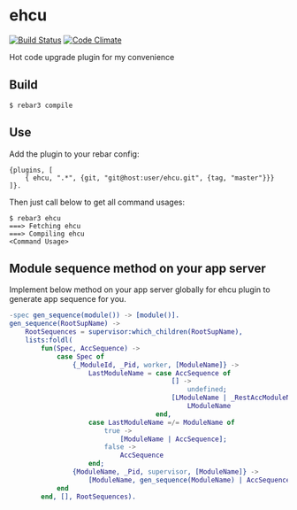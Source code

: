 ehcu
=====

[![Build Status](https://travis-ci.org/shuieryin/ehcu.svg?branch=master)](https://travis-ci.org/shuieryin/ehcu)
[![Code Climate](http://img.shields.io/badge/code_climate-Erlang_19.2-brightgreen.svg)](http://www.erlang.org/downloads/19.2)

Hot code upgrade plugin for my convenience

Build
-----

    $ rebar3 compile

Use
---

Add the plugin to your rebar config:

    {plugins, [
        { ehcu, ".*", {git, "git@host:user/ehcu.git", {tag, "master"}}}
    ]}.

Then just call below to get all command usages:

    $ rebar3 ehcu
    ===> Fetching ehcu
    ===> Compiling ehcu
    <Command Usage>


Module sequence method on your app server
-----------------------------------------

Implement below method on your app server globally for ehcu plugin to generate app sequence for you.

```erlang
-spec gen_sequence(module()) -> [module()].
gen_sequence(RootSupName) ->
    RootSequences = supervisor:which_children(RootSupName),
    lists:foldl(
        fun(Spec, AccSequence) ->
            case Spec of
                {_ModuleId, _Pid, worker, [ModuleName]} ->
                    LastModuleName = case AccSequence of
                                         [] ->
                                             undefined;
                                         [LModuleName | _RestAccModuleNames] ->
                                             LModuleName
                                     end,
                    case LastModuleName =/= ModuleName of
                        true ->
                            [ModuleName | AccSequence];
                        false ->
                            AccSequence
                    end;
                {ModuleName, _Pid, supervisor, [ModuleName]} ->
                    [ModuleName, gen_sequence(ModuleName) | AccSequence]
            end
        end, [], RootSequences).
```